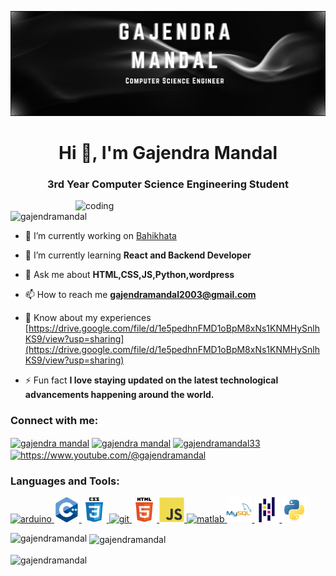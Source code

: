 ![logo](https://github.com/gajendramandal/gajendramandal/blob/main/Gajendra%20mandal.png)
<h1 align="center">Hi 👋, I'm Gajendra Mandal</h1>
<h3 align="center">3rd Year Computer Science Engineering Student</h3>
<img align="right" alt="coding" width="400" src="https://user-images.githubusercontent.com/55389276/140866485-8fb1c876-9a8f-4d6a-98dc-08c4981eaf70.gif"

<p align="left"> <img src="https://komarev.com/ghpvc/?username=gajendramandal&label=Profile%20views&color=0e75b6&style=flat" alt="gajendramandal" /> </p>

- 🔭 I’m currently working on [Bahikhata](https://dev-bahikhata.pantheonsite.io/)

- 🌱 I’m currently learning **React and Backend Developer**

- 💬 Ask me about **HTML,CSS,JS,Python,wordpress**

- 📫 How to reach me **gajendramandal2003@gmail.com**

- 📄 Know about my experiences [https://drive.google.com/file/d/1e5pedhnFMD1oBpM8xNs1KNMHySnlhKS9/view?usp=sharing](https://drive.google.com/file/d/1e5pedhnFMD1oBpM8xNs1KNMHySnlhKS9/view?usp=sharing)

- ⚡ Fun fact **I love staying updated on the latest technological advancements happening around the world.**

<h3 align="left">Connect with me:</h3>
<p align="left">
<a href="https://twitter.com/gajendra mandal" target="blank"><img align="center" src="https://raw.githubusercontent.com/rahuldkjain/github-profile-readme-generator/master/src/images/icons/Social/twitter.svg" alt="gajendra mandal" height="30" width="40" /></a>
<a href="https://linkedin.com/in/gajendra mandal" target="blank"><img align="center" src="https://raw.githubusercontent.com/rahuldkjain/github-profile-readme-generator/master/src/images/icons/Social/linked-in-alt.svg" alt="gajendra mandal" height="30" width="40" /></a>
<a href="https://instagram.com/gajendramandal33" target="blank"><img align="center" src="https://raw.githubusercontent.com/rahuldkjain/github-profile-readme-generator/master/src/images/icons/Social/instagram.svg" alt="gajendramandal33" height="30" width="40" /></a>
<a href="https://www.youtube.com/c/https://www.youtube.com/@gajendramandal" target="blank"><img align="center" src="https://raw.githubusercontent.com/rahuldkjain/github-profile-readme-generator/master/src/images/icons/Social/youtube.svg" alt="https://www.youtube.com/@gajendramandal" height="30" width="40" /></a>
</p>

<h3 align="left">Languages and Tools:</h3>
<p align="left"> <a href="https://www.arduino.cc/" target="_blank" rel="noreferrer"> <img src="https://cdn.worldvectorlogo.com/logos/arduino-1.svg" alt="arduino" width="40" height="40"/> </a> <a href="https://www.w3schools.com/cpp/" target="_blank" rel="noreferrer"> <img src="https://raw.githubusercontent.com/devicons/devicon/master/icons/cplusplus/cplusplus-original.svg" alt="cplusplus" width="40" height="40"/> </a> <a href="https://www.w3schools.com/css/" target="_blank" rel="noreferrer"> <img src="https://raw.githubusercontent.com/devicons/devicon/master/icons/css3/css3-original-wordmark.svg" alt="css3" width="40" height="40"/> </a> <a href="https://git-scm.com/" target="_blank" rel="noreferrer"> <img src="https://www.vectorlogo.zone/logos/git-scm/git-scm-icon.svg" alt="git" width="40" height="40"/> </a> <a href="https://www.w3.org/html/" target="_blank" rel="noreferrer"> <img src="https://raw.githubusercontent.com/devicons/devicon/master/icons/html5/html5-original-wordmark.svg" alt="html5" width="40" height="40"/> </a> <a href="https://developer.mozilla.org/en-US/docs/Web/JavaScript" target="_blank" rel="noreferrer"> <img src="https://raw.githubusercontent.com/devicons/devicon/master/icons/javascript/javascript-original.svg" alt="javascript" width="40" height="40"/> </a> <a href="https://www.mathworks.com/" target="_blank" rel="noreferrer"> <img src="https://upload.wikimedia.org/wikipedia/commons/2/21/Matlab_Logo.png" alt="matlab" width="40" height="40"/> </a> <a href="https://www.mysql.com/" target="_blank" rel="noreferrer"> <img src="https://raw.githubusercontent.com/devicons/devicon/master/icons/mysql/mysql-original-wordmark.svg" alt="mysql" width="40" height="40"/> </a> <a href="https://pandas.pydata.org/" target="_blank" rel="noreferrer"> <img src="https://raw.githubusercontent.com/devicons/devicon/2ae2a900d2f041da66e950e4d48052658d850630/icons/pandas/pandas-original.svg" alt="pandas" width="40" height="40"/> </a> <a href="https://www.python.org" target="_blank" rel="noreferrer"> <img src="https://raw.githubusercontent.com/devicons/devicon/master/icons/python/python-original.svg" alt="python" width="40" height="40"/> </a> </p>

<p><img align="left" src="https://github-readme-stats.vercel.app/api/top-langs?username=gajendramandal&show_icons=true&locale=en&layout=compact" alt="gajendramandal" /></p>

<p>&nbsp;<img align="center" src="https://github-readme-stats.vercel.app/api?username=gajendramandal&show_icons=true&locale=en" alt="gajendramandal" /></p>

<p><img align="center" src="https://github-readme-streak-stats.herokuapp.com/?user=gajendramandal&" alt="gajendramandal" /></p>

